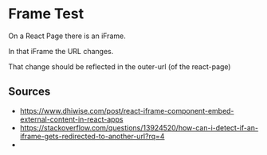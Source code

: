 # Frame Test

On a React Page there is an iFrame. 

In that iFrame the URL changes. 

That change should be reflected in the outer-url (of the react-page)

## Sources

- https://www.dhiwise.com/post/react-iframe-component-embed-external-content-in-react-apps
- https://stackoverflow.com/questions/13924520/how-can-i-detect-if-an-iframe-gets-redirected-to-another-url?rq=4
- 
